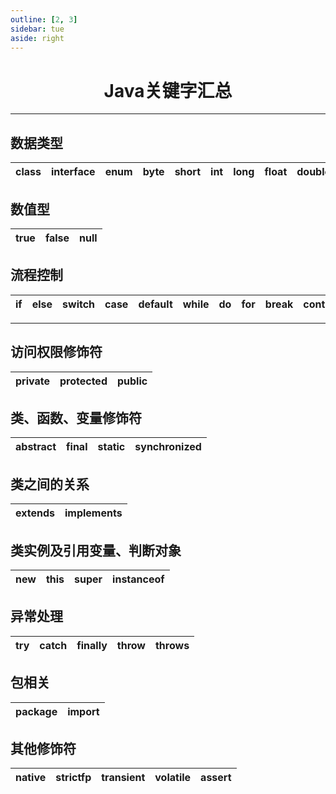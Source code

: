 ```yaml
---
outline: [2, 3]
sidebar: tue
aside: right
---
```


<h1 style="text-align: center; font-weight: bold;">Java关键字汇总</h1>

---

## 数据类型

| class | interface | enum | byte | short | int | long | float | double | char | boolean | void |
| ----- | --------- | ---- | ---- | ----- | --- | ---- | ----- | ------ | ---- | ------- | ---- |

## 数值型

| true | false | null |
| ---- | ----- | ---- |

## 流程控制

| if  | else | switch | case | default | while | do  | for | break | continue | return |
| --- | ---- | ------ | ---- | ------- | ----- | --- | --- | ----- | -------- | ------ |

---

## 访问权限修饰符

| private | protected | public |
| ------- | --------- | ------ |

## 类、函数、变量修饰符

| abstract | final | static | synchronized |
| -------- | ----- | ------ | ------------ |

## 类之间的关系

| extends | implements |
| ------- | ---------- |

## 类实例及引用变量、判断对象

| new | this | super | instanceof |
| --- | ---- | ----- | ---------- |

## 异常处理

| try | catch | finally | throw | throws |
| --- | ----- | ------- | ----- | ------ |

## 包相关

| package | import |
| ------- | ------ |

## 其他修饰符

| native | strictfp | transient | volatile | assert |
| ------ | -------- | --------- | -------- | ------ |

